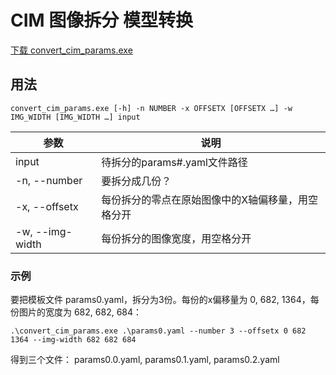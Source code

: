 # CIM 图像拆分 模型转换

[下载 convert_cim_params.exe](image-split-model-conversion/convert_cim_params.exe)

## 用法

```shell
convert_cim_params.exe [-h] -n NUMBER -x OFFSETX [OFFSETX …] -w IMG_WIDTH [IMG_WIDTH …] input
```

| 参数 | 说明 |
| --- | --- |
| input | 待拆分的params#.yaml文件路径 |
| -n, --number | 要拆分成几份？ |
| -x, --offsetx | 每份拆分的零点在原始图像中的X轴偏移量，用空格分开 |
| -w, --img-width | 每份拆分的图像宽度，用空格分开 |

### 示例

要把模板文件 params0.yaml，拆分为3份。每份的x偏移量为 0, 682, 1364，每份图片的宽度为 682, 682, 684：

```shell
.\convert_cim_params.exe .\params0.yaml --number 3 --offsetx 0 682 1364 --img-width 682 682 684
```

得到三个文件： params0.0.yaml, params0.1.yaml, params0.2.yaml